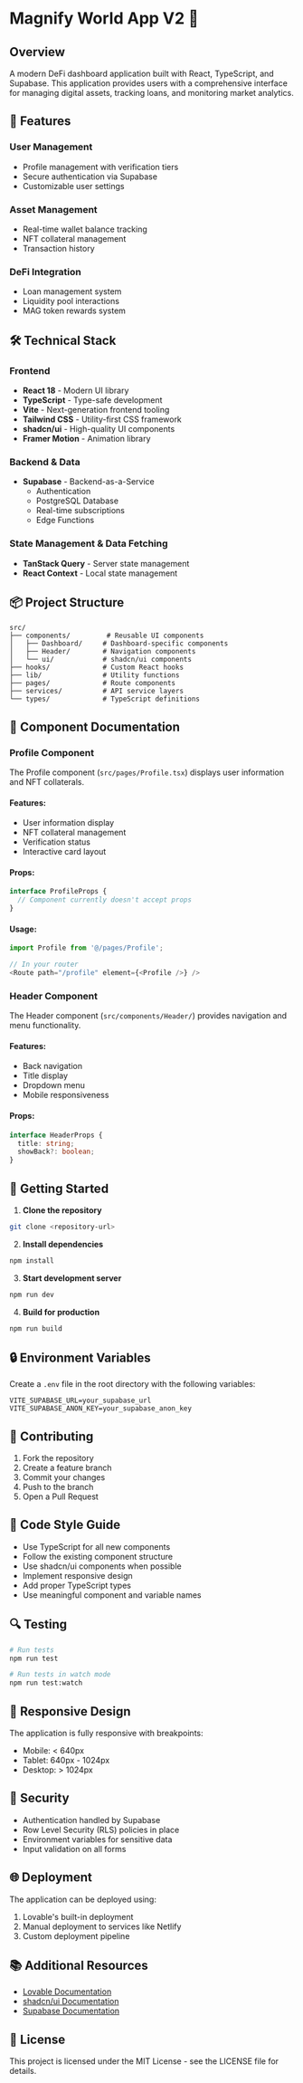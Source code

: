 # Magnify World App V2 🌟

## Overview
A modern DeFi dashboard application built with React, TypeScript, and Supabase. This application provides users with a comprehensive interface for managing digital assets, tracking loans, and monitoring market analytics.

## 🚀 Features

### User Management
- Profile management with verification tiers
- Secure authentication via Supabase
- Customizable user settings

### Asset Management
- Real-time wallet balance tracking
- NFT collateral management
- Transaction history

### DeFi Integration
- Loan management system
- Liquidity pool interactions
- MAG token rewards system

## 🛠 Technical Stack

### Frontend
- **React 18** - Modern UI library
- **TypeScript** - Type-safe development
- **Vite** - Next-generation frontend tooling
- **Tailwind CSS** - Utility-first CSS framework
- **shadcn/ui** - High-quality UI components
- **Framer Motion** - Animation library

### Backend & Data
- **Supabase** - Backend-as-a-Service
  - Authentication
  - PostgreSQL Database
  - Real-time subscriptions
  - Edge Functions

### State Management & Data Fetching
- **TanStack Query** - Server state management
- **React Context** - Local state management

## 📦 Project Structure

```
src/
├── components/         # Reusable UI components
│   ├── Dashboard/     # Dashboard-specific components
│   ├── Header/        # Navigation components
│   └── ui/            # shadcn/ui components
├── hooks/             # Custom React hooks
├── lib/               # Utility functions
├── pages/             # Route components
├── services/          # API service layers
└── types/             # TypeScript definitions
```

## 🔧 Component Documentation

### Profile Component
The Profile component (`src/pages/Profile.tsx`) displays user information and NFT collaterals.

#### Features:
- User information display
- NFT collateral management
- Verification status
- Interactive card layout

#### Props:
```typescript
interface ProfileProps {
  // Component currently doesn't accept props
}
```

#### Usage:
```typescript
import Profile from '@/pages/Profile';

// In your router
<Route path="/profile" element={<Profile />} />
```

### Header Component
The Header component (`src/components/Header/`) provides navigation and menu functionality.

#### Features:
- Back navigation
- Title display
- Dropdown menu
- Mobile responsiveness

#### Props:
```typescript
interface HeaderProps {
  title: string;
  showBack?: boolean;
}
```

## 🚀 Getting Started

1. **Clone the repository**
```bash
git clone <repository-url>
```

2. **Install dependencies**
```bash
npm install
```

3. **Start development server**
```bash
npm run dev
```

4. **Build for production**
```bash
npm run build
```

## 🔒 Environment Variables

Create a `.env` file in the root directory with the following variables:

```env
VITE_SUPABASE_URL=your_supabase_url
VITE_SUPABASE_ANON_KEY=your_supabase_anon_key
```

## 🤝 Contributing

1. Fork the repository
2. Create a feature branch
3. Commit your changes
4. Push to the branch
5. Open a Pull Request

## 📝 Code Style Guide

- Use TypeScript for all new components
- Follow the existing component structure
- Use shadcn/ui components when possible
- Implement responsive design
- Add proper TypeScript types
- Use meaningful component and variable names

## 🔍 Testing

```bash
# Run tests
npm run test

# Run tests in watch mode
npm run test:watch
```

## 📱 Responsive Design

The application is fully responsive with breakpoints:
- Mobile: < 640px
- Tablet: 640px - 1024px
- Desktop: > 1024px

## 🔐 Security

- Authentication handled by Supabase
- Row Level Security (RLS) policies in place
- Environment variables for sensitive data
- Input validation on all forms

## 🌐 Deployment

The application can be deployed using:
1. Lovable's built-in deployment
2. Manual deployment to services like Netlify
3. Custom deployment pipeline

## 📚 Additional Resources

- [Lovable Documentation](https://docs.lovable.dev/)
- [shadcn/ui Documentation](https://ui.shadcn.com/)
- [Supabase Documentation](https://supabase.com/docs)

## 📄 License

This project is licensed under the MIT License - see the LICENSE file for details.